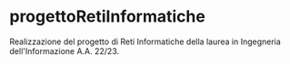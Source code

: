 # progettoRetiInformatiche
Realizzazione del progetto di Reti Informatiche della laurea in Ingegneria dell'Informazione A.A. 22/23.
